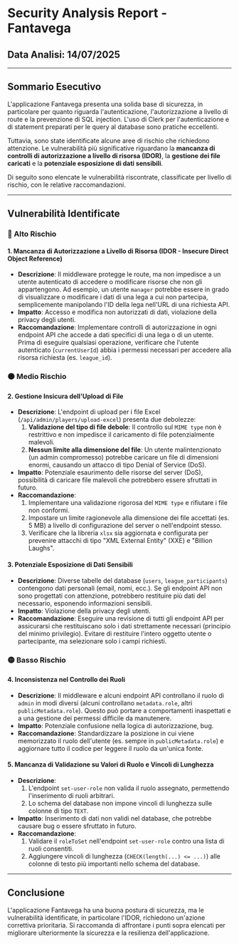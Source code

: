 # Security Analysis Report - Fantavega

## Data Analisi: 14/07/2025

---

## Sommario Esecutivo

L'applicazione Fantavega presenta una solida base di sicurezza, in particolare per quanto riguarda l'autenticazione, l'autorizzazione a livello di route e la prevenzione di SQL injection. L'uso di Clerk per l'autenticazione e di statement preparati per le query al database sono pratiche eccellenti.

Tuttavia, sono state identificate alcune aree di rischio che richiedono attenzione. Le vulnerabilità più significative riguardano la **mancanza di controlli di autorizzazione a livello di risorsa (IDOR)**, la **gestione dei file caricati** e la **potenziale esposizione di dati sensibili**.

Di seguito sono elencate le vulnerabilità riscontrate, classificate per livello di rischio, con le relative raccomandazioni.

---

## Vulnerabilità Identificate

### 🔴 Alto Rischio

#### 1. Mancanza di Autorizzazione a Livello di Risorsa (IDOR - Insecure Direct Object Reference)

- **Descrizione**: Il middleware protegge le route, ma non impedisce a un utente autenticato di accedere o modificare risorse che non gli appartengono. Ad esempio, un utente `manager` potrebbe essere in grado di visualizzare o modificare i dati di una lega a cui non partecipa, semplicemente manipolando l'ID della lega nell'URL di una richiesta API.
- **Impatto**: Accesso e modifica non autorizzati di dati, violazione della privacy degli utenti.
- **Raccomandazione**: Implementare controlli di autorizzazione in ogni endpoint API che accede a dati specifici di una lega o di un utente. Prima di eseguire qualsiasi operazione, verificare che l'utente autenticato (`currentUserId`) abbia i permessi necessari per accedere alla risorsa richiesta (es. `league_id`).

### 🟠 Medio Rischio

#### 2. Gestione Insicura dell'Upload di File

- **Descrizione**: L'endpoint di upload per i file Excel (`/api/admin/players/upload-excel`) presenta due debolezze:
  1. **Validazione del tipo di file debole**: Il controllo sul `MIME type` non è restrittivo e non impedisce il caricamento di file potenzialmente malevoli.
  2. **Nessun limite alla dimensione del file**: Un utente malintenzionato (un admin compromesso) potrebbe caricare un file di dimensioni enormi, causando un attacco di tipo Denial of Service (DoS).
- **Impatto**: Potenziale esaurimento delle risorse del server (DoS), possibilità di caricare file malevoli che potrebbero essere sfruttati in futuro.
- **Raccomandazione**:
  1. Implementare una validazione rigorosa del `MIME type` e rifiutare i file non conformi.
  2. Impostare un limite ragionevole alla dimensione dei file accettati (es. 5 MB) a livello di configurazione del server o nell'endpoint stesso.
  3. Verificare che la libreria `xlsx` sia aggiornata e configurata per prevenire attacchi di tipo "XML External Entity" (XXE) e "Billion Laughs".

#### 3. Potenziale Esposizione di Dati Sensibili

- **Descrizione**: Diverse tabelle del database (`users`, `league_participants`) contengono dati personali (email, nomi, ecc.). Se gli endpoint API non sono progettati con attenzione, potrebbero restituire più dati del necessario, esponendo informazioni sensibili.
- **Impatto**: Violazione della privacy degli utenti.
- **Raccomandazione**: Eseguire una revisione di tutti gli endpoint API per assicurarsi che restituiscano solo i dati strettamente necessari (principio del minimo privilegio). Evitare di restituire l'intero oggetto utente o partecipante, ma selezionare solo i campi richiesti.

### 🟡 Basso Rischio

#### 4. Inconsistenza nel Controllo dei Ruoli

- **Descrizione**: Il middleware e alcuni endpoint API controllano il ruolo di `admin` in modi diversi (alcuni controllano `metadata.role`, altri `publicMetadata.role`). Questo può portare a comportamenti inaspettati e a una gestione dei permessi difficile da manutenere.
- **Impatto**: Potenziale confusione nella logica di autorizzazione, bug.
- **Raccomandazione**: Standardizzare la posizione in cui viene memorizzato il ruolo dell'utente (es. sempre in `publicMetadata.role`) e aggiornare tutto il codice per leggere il ruolo da un'unica fonte.

#### 5. Mancanza di Validazione su Valori di Ruolo e Vincoli di Lunghezza

- **Descrizione**:
  1. L'endpoint `set-user-role` non valida il ruolo assegnato, permettendo l'inserimento di ruoli arbitrari.
  2. Lo schema del database non impone vincoli di lunghezza sulle colonne di tipo `TEXT`.
- **Impatto**: Inserimento di dati non validi nel database, che potrebbe causare bug o essere sfruttato in futuro.
- **Raccomandazione**:
  1. Validare il `roleToSet` nell'endpoint `set-user-role` contro una lista di ruoli consentiti.
  2. Aggiungere vincoli di lunghezza (`CHECK(length(...) <= ...)`) alle colonne di testo più importanti nello schema del database.

---

## Conclusione

L'applicazione Fantavega ha una buona postura di sicurezza, ma le vulnerabilità identificate, in particolare l'IDOR, richiedono un'azione correttiva prioritaria. Si raccomanda di affrontare i punti sopra elencati per migliorare ulteriormente la sicurezza e la resilienza dell'applicazione.
